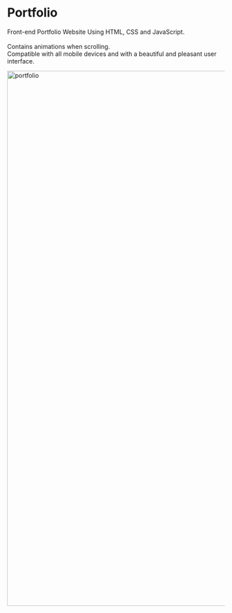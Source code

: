 # Portfolio    
Front-end Portfolio Website Using HTML, CSS and JavaScript.   
<br>Contains animations when scrolling. 
<br>Compatible with all mobile devices and with a beautiful and pleasant user interface.
  
[<img width="1240" alt="portfolio" src="https://user-images.githubusercontent.com/82247833/206351584-ddab9e9f-590a-4dee-b7de-c26d610b9508.png">](https://frontendella.github.io/Portfolio/)
